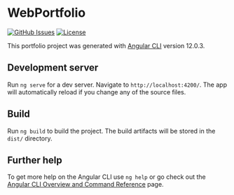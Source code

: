 # WebPortfolio

<div>
  
[![GitHub Issues](https://img.shields.io/github/issues/Tech-With-Tim/Frontend.svg)](https://github.com/Njoguu/Web-Portfolio/issues)
[![License](https://img.shields.io/badge/license-MIT-blue.svg)](https://github.com/Njoguu/services-app/blob/main/LICENSE)
  
</div>

This portfolio project was generated with [Angular CLI](https://github.com/angular/angular-cli) version 12.0.3.

## Development server

Run `ng serve` for a dev server. Navigate to `http://localhost:4200/`. The app will automatically reload if you change any of the source files.

## Build

Run `ng build` to build the project. The build artifacts will be stored in the `dist/` directory.

## Further help

To get more help on the Angular CLI use `ng help` or go check out the [Angular CLI Overview and Command Reference](https://angular.io/cli) page.
